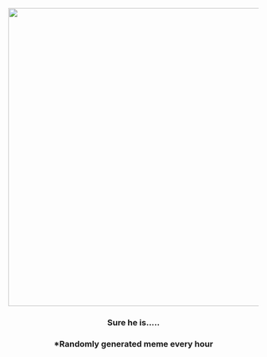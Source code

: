 <p align="center">
        <img src="https://i.redd.it/iulbg5pj9q491.jpg" width="600" height="600">
        </p>
        <h3 align="center">Sure he is.....</h3>
        <h3 align="center">*Randomly generated meme every hour</h3>
    